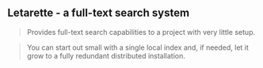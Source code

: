 ## Letarette - a full-text search system

> Provides full-text search capabilities to a project with very little setup.

> You can start out small with a single local index and, if needed, let it grow to a fully redundant distributed installation.

